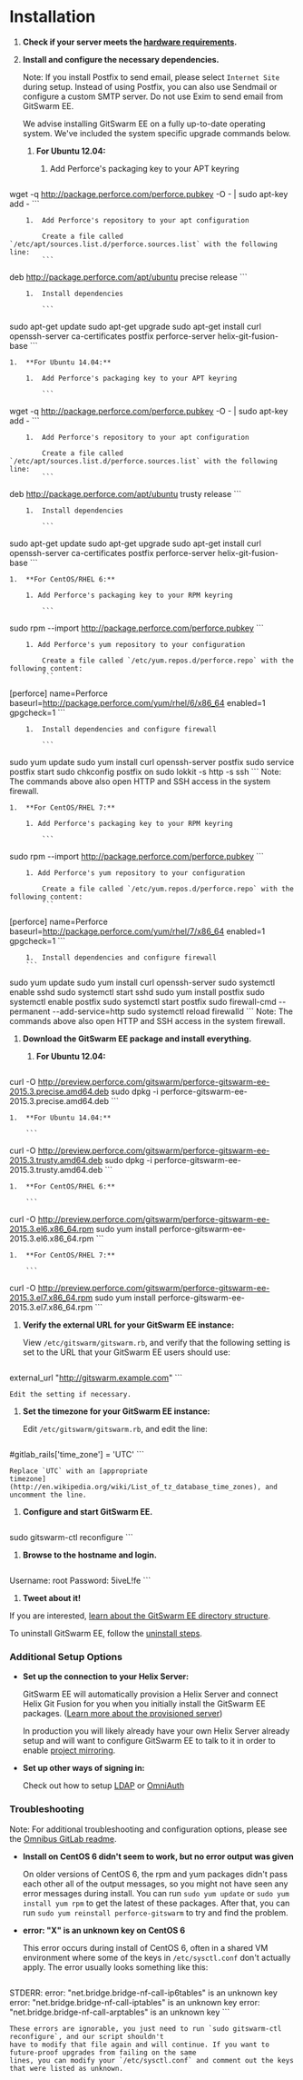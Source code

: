 # Installation

1.  **Check if your server meets the [hardware
    requirements](requirements.md).**

1.  **Install and configure the necessary dependencies.**

    Note: If you install Postfix to send email, please select
    `Internet Site` during setup. Instead of using Postfix, you can also
    use Sendmail or configure a custom SMTP server. Do not use Exim to send
    email from GitSwarm EE.

    We advise installing GitSwarm EE on a fully up-to-date operating system.
    We've included the system specific upgrade commands below.

    1.  **For Ubuntu 12.04:**

        1.  Add Perforce's packaging key to your APT keyring

            ```
wget -q http://package.perforce.com/perforce.pubkey -O - | sudo apt-key add -
            ```

        1.  Add Perforce's repository to your apt configuration

            Create a file called `/etc/apt/sources.list.d/perforce.sources.list` with the following line:
            ```
deb http://package.perforce.com/apt/ubuntu precise release
            ```

        1.  Install dependencies

            ```
sudo apt-get update
sudo apt-get upgrade
sudo apt-get install curl openssh-server ca-certificates postfix perforce-server helix-git-fusion-base
            ```

    1.  **For Ubuntu 14.04:**

        1.  Add Perforce's packaging key to your APT keyring

            ```
wget -q http://package.perforce.com/perforce.pubkey -O - | sudo apt-key add -
            ```

        1.  Add Perforce's repository to your apt configuration

            Create a file called `/etc/apt/sources.list.d/perforce.sources.list` with the following line:
            ```
deb http://package.perforce.com/apt/ubuntu trusty release
            ```

        1.  Install dependencies

            ```
sudo apt-get update
sudo apt-get upgrade
sudo apt-get install curl openssh-server ca-certificates postfix perforce-server helix-git-fusion-base
            ```

    1.  **For CentOS/RHEL 6:**

        1. Add Perforce's packaging key to your RPM keyring

            ```
sudo rpm --import http://package.perforce.com/perforce.pubkey
            ```

        1. Add Perforce's yum repository to your configuration

            Create a file called `/etc/yum.repos.d/perforce.repo` with the  following content:
            ```
[perforce]
name=Perforce
baseurl=http://package.perforce.com/yum/rhel/6/x86_64
enabled=1
gpgcheck=1
            ```

        1.  Install dependencies and configure firewall

            ```
sudo yum update
sudo yum install curl openssh-server postfix
sudo service postfix start
sudo chkconfig postfix on
sudo lokkit -s http -s ssh
            ```
        Note: The commands above also open HTTP and SSH access in the
        system firewall.

    1.  **For CentOS/RHEL 7:**

        1. Add Perforce's packaging key to your RPM keyring

            ```
sudo rpm --import http://package.perforce.com/perforce.pubkey
            ```

        1. Add Perforce's yum repository to your configuration

            Create a file called `/etc/yum.repos.d/perforce.repo` with the  following content:
            ```
[perforce]
name=Perforce
baseurl=http://package.perforce.com/yum/rhel/7/x86_64
enabled=1
gpgcheck=1
            ```

        1.  Install dependencies and configure firewall
        ```
sudo yum update
sudo yum install curl openssh-server
sudo systemctl enable sshd
sudo systemctl start sshd
sudo yum install postfix
sudo systemctl enable postfix
sudo systemctl start postfix
sudo firewall-cmd --permanent --add-service=http
sudo systemctl reload firewalld
        ```
        Note: The commands above also open HTTP and SSH access in the
        system firewall.

1.  **Download the GitSwarm EE package and install everything.**

    1.  **For Ubuntu 12.04:**

        ```
curl -O http://preview.perforce.com/gitswarm/perforce-gitswarm-ee-2015.3.precise.amd64.deb
sudo dpkg -i perforce-gitswarm-ee-2015.3.precise.amd64.deb
        ```

    1.  **For Ubuntu 14.04:**

        ```
curl -O http://preview.perforce.com/gitswarm/perforce-gitswarm-ee-2015.3.trusty.amd64.deb
sudo dpkg -i perforce-gitswarm-ee-2015.3.trusty.amd64.deb
        ```

    1.  **For CentOS/RHEL 6:**

        ```
curl -O http://preview.perforce.com/gitswarm/perforce-gitswarm-ee-2015.3.el6.x86_64.rpm
sudo yum install perforce-gitswarm-ee-2015.3.el6.x86_64.rpm
        ```

    1.  **For CentOS/RHEL 7:**

        ```
curl -O http://preview.perforce.com/gitswarm/perforce-gitswarm-ee-2015.3.el7.x86_64.rpm
sudo yum install perforce-gitswarm-ee-2015.3.el7.x86_64.rpm
        ```

1.  **Verify the external URL for your GitSwarm EE instance:**

    View `/etc/gitswarm/gitswarm.rb`, and verify that the following
    setting is set to the URL that your GitSwarm EE users should use:

    ```
external_url "http://gitswarm.example.com"
    ```

    Edit the setting if necessary.

1.  **Set the timezone for your GitSwarm EE instance:**

    Edit `/etc/gitswarm/gitswarm.rb`, and edit the line:

    ```
#gitlab_rails['time_zone'] = 'UTC'
    ```

    Replace `UTC` with an [appropriate
    timezone](http://en.wikipedia.org/wiki/List_of_tz_database_time_zones), and uncomment the line.

1.  **Configure and start GitSwarm EE.**

    ```
sudo gitswarm-ctl reconfigure
    ```

1.  **Browse to the hostname and login.**

    ```
Username: root
Password: 5iveL!fe
    ```

1.  **Tweet about it!**

If you are interested, [learn about the GitSwarm EE directory
structure](structure.md).

To uninstall GitSwarm EE, follow the [uninstall steps](uninstall.md).

###  Additional Setup Options

*   **Set up the connection to your Helix Server:**

    GitSwarm EE will automatically provision a Helix Server and connect Helix Git Fusion for you when you initially
    install the GitSwarm EE packages. ([Learn more about the provisioned server](auto_provision.md))

    In production you will likely already have your own Helix Server already setup and will want to configure
    GitSwarm EE to talk to it in order to enable [project mirroring](../workflow/importing/import_from_gitfusion.md).

*   **Set up other ways of signing in:**

    Check out how to setup [LDAP](../integration/ldap.md) or [OmniAuth](../integration/omniauth.md)

### Troubleshooting

Note: For additional troubleshooting and configuration options, please see the
[Omnibus GitLab readme](https://gitlab.com/gitlab-org/omnibus-gitlab/blob/master/README.md).

*   **Install on CentOS 6 didn't seem to work, but no error output was given**

    On older versions of CentOS 6, the rpm and yum packages didn't pass each other all of the output messages, so you
    might not have seen any error messages during install. You can run `sudo yum update` or `sudo yum install yum rpm`
    to get the latest of these packages. After that, you can run `sudo yum reinstall perforce-gitswarm` to try and find
    the problem.

*   **error: "X" is an unknown key on CentOS 6**

    This error occurs during install of CentOS 6, often in a shared VM environment where some of the keys in
    `/etc/sysctl.conf` don't actually apply. The error usually looks something like this:
    ```
STDERR: error: "net.bridge.bridge-nf-call-ip6tables" is an unknown key
error: "net.bridge.bridge-nf-call-iptables" is an unknown key
error: "net.bridge.bridge-nf-call-arptables" is an unknown key
    ```

    These errors are ignorable, you just need to run `sudo gitswarm-ctl reconfigure`, and our script shouldn't
    have to modify that file again and will continue. If you want to future-proof upgrades from failing on the same
    lines, you can modify your `/etc/sysctl.conf` and comment out the keys that were listed as unknown.


